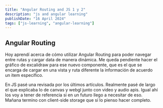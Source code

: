 ```yaml
---
title: "Angular Routing and JS 1 y 2"
description: "js and angular learning"
publishDate: "16 April 2024"
tags: ["js-learning", "angular-learning"]
---
```


## Angular Routing
Hoy aprendí acerca de cómo utilizar Angular Routing para poder navegar entre rutas y cargar data
de manera dinámica. Me queda pendiente hacer el gráfico de excalidraw para ese nuevo componente,
que es el que se encarga de cargar en una vista y ruta diferente la información de acuerdo un item específico.

En JS pasé una revisada por los últimos artículos. Realmente pasé de largo el que explicaba lo de canvas y webgl
junto con video y audio apis. Igual ahí los voy a tener de referencia si en un futuro llego a necesitar de eso.
Mañana termino con client-side storage que sí lo pienso hacer completo.
